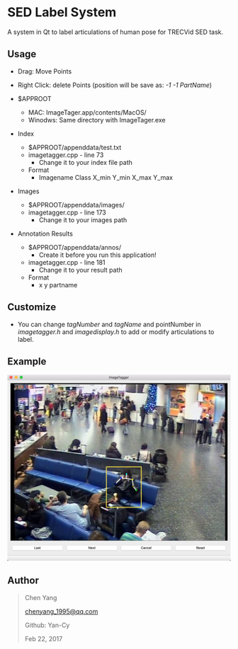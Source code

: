 # SED Label System



A system in Qt  to label articulations of human pose for TRECVid SED task.



## Usage



* Drag: Move Points
* Right Click: delete Points (position will be save as: *-1 -1 PartName*)



* $APPROOT
  * MAC: ImageTager.app/contents/MacOS/
  * Winodws: Same directory with ImageTager.exe



* Index
  * $APPROOT/appenddata/test.txt
  * imagetagger.cpp - line 73
    * Change it to your index file path
  * Format
    * Imagename Class X_min Y_min X_max Y_max



* Images
  * $APPROOT/appenddata/images/
  * imagetagger.cpp - line 173
    * Change it to your images path



* Annotation Results
  * $APPROOT/appenddata/annos/
    * Create it before you run this application!
  * imagetagger.cpp - line 181
    * Change it to your result path
  * Format
    * x y partname



## Customize



* You can change *tagNumber* and *tagName* and pointNumber in *imagetagger.h* and *imagedisplay.h* to add or modify articulations to label.



## Example

![Example](example.png)

## Author

> Chen Yang
>
> chenyang_1995@qq.com
>
> Github: Yan-Cy
>
> Feb 22, 2017